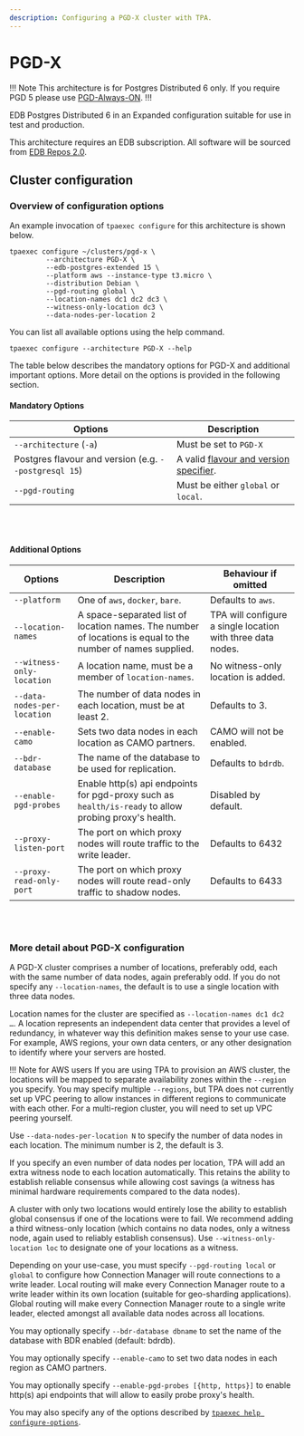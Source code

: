 ```yaml
---
description: Configuring a PGD-X cluster with TPA.
---
```


# PGD-X

!!! Note
This architecture is for Postgres Distributed 6 only.
If you require PGD 5 please use [PGD-Always-ON](architecture-PGD-Always-ON.md).
!!!

EDB Postgres Distributed 6 in an Expanded configuration
suitable for use in test and production.

This architecture requires an EDB subscription.
All software will be sourced from [EDB Repos 2.0](edb_repositories.md).

## Cluster configuration

### Overview of configuration options

An example invocation of `tpaexec configure` for this architecture
is shown below.

```shell
tpaexec configure ~/clusters/pgd-x \
         --architecture PGD-X \
         --edb-postgres-extended 15 \
         --platform aws --instance-type t3.micro \
         --distribution Debian \
         --pgd-routing global \
         --location-names dc1 dc2 dc3 \
         --witness-only-location dc3 \
         --data-nodes-per-location 2
```

You can list all available options using the help command.

```shell
tpaexec configure --architecture PGD-X --help
```

The table below describes the mandatory options for PGD-X
and additional important options.
More detail on the options is provided in the following section.

#### Mandatory Options

| Options                                               | Description                                                                                 |
|-------------------------------------------------------|---------------------------------------------------------------------------------------------|
| `--architecture` (`-a`)                               | Must be set to `PGD-X`                                                              |
| Postgres flavour and version (e.g. `--postgresql 15`) | A valid [flavour and version specifier](tpaexec-configure.md#postgres-flavour-and-version). |
| `--pgd-routing`                                 | Must be either `global` or `local`.                                                         |

<br/><br/>


#### Additional Options

| Options                          | Description                                                                                                 | Behaviour if omitted                                        |
|----------------------------------|-------------------------------------------------------------------------------------------------------------|-------------------------------------------------------------|
| `--platform`                     | One of `aws`, `docker`, `bare`.                                                                             | Defaults to `aws`.                                          |
| `--location-names`               | A space-separated list of location names. The number of locations is equal to the number of names supplied. | TPA will configure a single location with three data nodes. |
| `--witness-only-location`        | A location name, must be a member of `location-names`.                                                      | No witness-only location is added.                          |
| `--data-nodes-per-location`      | The number of data nodes in each location, must be at least 2.                                              | Defaults to 3.                                              |
| `--enable-camo`                  | Sets two data nodes in each location as CAMO partners.                                                      | CAMO will not be enabled.                                   |
| `--bdr-database`                 | The name of the database to be used for replication.                                                        | Defaults to `bdrdb`.                                        |
| `--enable-pgd-probes`            | Enable http(s) api endpoints for pgd-proxy such as `health/is-ready` to allow probing proxy's health.       | Disabled by default.                                        |
| `--proxy-listen-port`            | The port on which proxy nodes will route traffic to the write leader.                                       | Defaults to 6432                                            |
| `--proxy-read-only-port`         | The port on which proxy nodes will route read-only traffic to shadow nodes.                                 | Defaults to 6433

<br/><br/>

### More detail about PGD-X configuration

A PGD-X cluster comprises a number of locations, preferably odd,
each with the same number of data nodes, again preferably odd. If you do
not specify any `--location-names`, the default is to use a single
location with three data nodes.

Location names for the cluster are specified as
`--location-names dc1 dc2 …`. A location represents an independent
data center that provides a level of redundancy, in whatever way
this definition makes sense to your use case. For example, AWS
regions, your own data centers, or any other designation to identify
where your servers are hosted.

!!! Note for AWS users
    If you are using TPA to provision an AWS cluster, the locations will
    be mapped to separate availability zones within the `--region` you
    specify.
    You may specify multiple `--regions`, but TPA does not currently set
    up VPC peering to allow instances in different regions to
    communicate with each other. For a multi-region cluster, you will
    need to set up VPC peering yourself.

Use `--data-nodes-per-location N` to specify the number of data
nodes in each location. The minimum number is 2, the default is 3.

If you specify an even number of data nodes per location, TPA will add
an extra witness node to each location automatically. This retains the
ability to establish reliable consensus while allowing cost savings (a
witness has minimal hardware requirements compared to the data nodes).

A cluster with only two locations would entirely lose the ability to
establish global consensus if one of the locations were to fail. We
recommend adding a third witness-only location (which contains no data
nodes, only a witness node, again used to reliably establish consensus).
Use `--witness-only-location loc` to designate one of your locations as
a witness.

Depending on your use-case, you must specify `--pgd-routing local`
or `global` to configure how Connection Manager will route connections to a write
leader. Local routing will make every Connection Manager route to a write leader
within its own location (suitable for geo-sharding applications). Global
routing will make every Connection Manager route to a single write leader, elected
amongst all available data nodes across all locations.

You may optionally specify `--bdr-database dbname` to set the name of
the database with BDR enabled (default: bdrdb).

You may optionally specify `--enable-camo` to set two data nodes in
each region as CAMO partners.

You may optionally specify `--enable-pgd-probes [{http, https}]` to
enable http(s) api endpoints that will allow to easily probe proxy's health.

You may also specify any of the options described by
[`tpaexec help configure-options`](tpaexec-configure.md).
